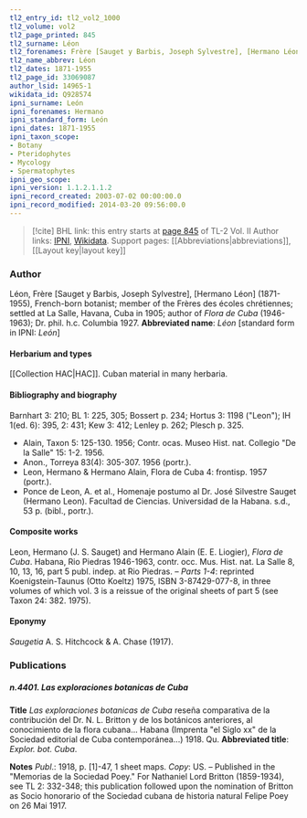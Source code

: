 ```yaml
---
tl2_entry_id: tl2_vol2_1000
tl2_volume: vol2
tl2_page_printed: 845
tl2_surname: Léon
tl2_forenames: Frère [Sauget y Barbis, Joseph Sylvestre], [Hermano Léon]
tl2_name_abbrev: Léon
tl2_dates: 1871-1955
tl2_page_id: 33069087
author_lsid: 14965-1
wikidata_id: Q928574
ipni_surname: León
ipni_forenames: Hermano
ipni_standard_form: León
ipni_dates: 1871-1955
ipni_taxon_scope: 
- Botany
- Pteridophytes
- Mycology
- Spermatophytes
ipni_geo_scope: 
ipni_version: 1.1.2.1.1.2
ipni_record_created: 2003-07-02 00:00:00.0
ipni_record_modified: 2014-03-20 09:56:00.0
---
```


> [!cite] BHL link: this entry starts at [page 845](https://www.biodiversitylibrary.org/page/33069087) of TL-2 Vol. II
> Author links: [IPNI](https://www.ipni.org/a/14965-1), [Wikidata](https://www.wikidata.org/wiki/Q928574). Support pages: [[Abbreviations|abbreviations]], [[Layout key|layout key]]

### Author

Léon, Frère \[Sauget y Barbis, Joseph Sylvestre\], \[Hermano Léon\] (1871-1955), French-born botanist; member of the Frères des écoles chrétiennes; settled at La Salle, Havana, Cuba in 1905; author of *Flora de Cuba* (1946-1963); Dr. phil. h.c. Columbia 1927. 
**Abbreviated name**: *Léon* \[standard form in IPNI: *León*\]

#### Herbarium and types

[[Collection HAC|HAC]]. Cuban material in many herbaria.

#### Bibliography and biography

Barnhart 3: 210; BL 1: 225, 305; Bossert p. 234; Hortus 3: 1198 ("Leon"); IH 1(ed. 6): 395, 2: 431; Kew 3: 412; Lenley p. 262; Plesch p. 325.
- Alain, Taxon 5: 125-130. 1956; Contr. ocas. Museo Hist. nat. Collegio "De la Salle" 15: 1-2. 1956.
- Anon., Torreya 83(4): 305-307. 1956 (portr.).
- Leon, Hermano & Hermano Alain, Flora de Cuba 4: frontisp. 1957 (portr.).
- Ponce de Leon, A. et al., Homenaje postumo al Dr. José Silvestre Sauget (Hermano Leon). Facultad de Ciencias. Universidad de la Habana. s.d., 53 p. (bibl., portr.).

#### Composite works

Leon, Hermano (J. S. Sauget) and Hermano Alain (E. E. Liogier), *Flora de Cuba*. Habana, Rio Piedras 1946-1963, contr. occ. Mus. Hist. nat. La Salle 8, 10, 13, 16, part 5 publ. indep. at Rio Piedras. – *Parts 1-4*: reprinted Koenigstein-Taunus (Otto Koeltz) 1975, ISBN 3-87429-077-8, in three volumes of which vol. 3 is a reissue of the original sheets of part 5 (see Taxon 24: 382. 1975).

#### Eponymy

*Saugetia* A. S. Hitchcock & A. Chase (1917).

### Publications

##### n.4401. Las exploraciones botanicas de Cuba

**Title**
*Las exploraciones botanicas de Cuba* reseña comparativa de la contribución del Dr. N. L. Britton y de los botánicos anteriores, al conocimiento de la flora cubana... Habana (Imprenta "el Siglo xx" de la Sociedad editorial de Cuba contemporánea...) 1918. Qu.
**Abbreviated title**: *Explor. bot. Cuba*.

**Notes**
*Publ*.: 1918, p. \[1\]-47, 1 sheet maps. *Copy*: US. – Published in the "Memorias de la Sociedad Poey." For Nathaniel Lord Britton (1859-1934), see TL 2: 332-348; this publication followed upon the nomination of Britton as Socio honorario of the Sociedad cubana de historia natural Felipe Poey on 26 Mai 1917.

